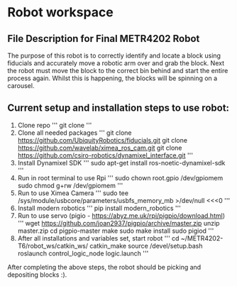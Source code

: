 # Robot workspace
## File Description for Final METR4202 Robot
The purpose of this robot is to correctly identify and locate a block using fiducials and accurately move a robotic arm over and grab the block. Next the robot must move the block to the correct bin behind and start the entire process again. Whilst this is happening, the blocks will be spinning on a carousel. 

## Current setup and installation steps to use robot:
1. Clone repo
'''
git clone 
'''
2. Clone all needed packages
'''
git clone https://github.com/UbiquityRobotics/fiducials.git
git clone https://github.com/wavelab/ximea_ros_cam.git
git clone https://github.com/csiro-robotics/dynamixel_interface.git
'''     
3. Install Dynamixel SDK
'''
sudo apt-get install ros-noetic-dynamixel-sdk
'''
4. Run in root terminal to use Rpi
'''
sudo chown root.gpio /dev/gpiomem
sudo chmod g+rw /dev/gpiomem
'''
5. Run to use Ximea Camera
'''
sudo tee /sys/module/usbcore/parameters/usbfs_memory_mb >/dev/null <<<0
'''
6. Install modern robotics
'''
pip install modern_robotics
'''
7. Run to use servo (pigio - https://abyz.me.uk/rpi/pigpio/download.html)
'''
wget https://github.com/joan2937/pigpio/archive/master.zip
unzip master.zip
cd pigpio-master
make
sudo make install
sudo pigiod
'''
8. After all installations and variables set, start robot
'''
cd ~/METR4202-T6/robot_ws/catkin_ws/
catkin_make
source /devel/setup.bash
roslaunch control_logic_node logic.launch
'''

After completing the above steps, the robot should be picking and depositing blocks :).
